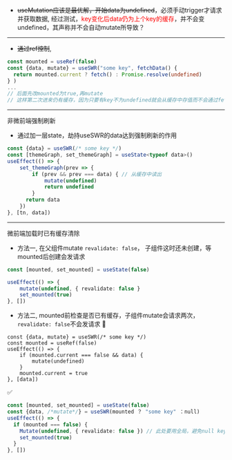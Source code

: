 - ~~useMutation应该是最优解，开始data为undefined~~，必须手动trigger才请求并获取数据,
  经过测试，<font color="#ff0000">key变化后data仍为上个key的缓存</font>，并不会变undefined，其声称并不会自动mutate所导致？

--- 
- ~~通过ref控制~~, 
```ts
const mounted = useRef(false)
const {data, mutate} = useSWR("some key", fetchData() {
  return mounted.current ? fetch() : Promise.resolve(undefined) 
} )
...
// 后面先改mounted为true,再mutate
// 这样第二次进来仍有缓存，因为只要有key不为undefined就会从缓存中存值而不会通过fetchData返回！！！
```

--- 
非微前端强制刷新
- 通过加一层state，劫持useSWR的data达到强制刷新的作用
```ts
const {data} = useSWR(/* some key */)
const [themeGraph, set_themeGraph] = useState<typeof data>()
useEffect(() => {
	set_themeGraph(prev => {
		if (prev && prev === data) { // 从缓存中读出
			mutate(undefined)
			return undefined
		}
	  return data
	})
}, [tn, data])
```

---
微前端加载时已有缓存清除
- 方法一, 在父组件mutate `revalidate: false`， 子组件这时还未创建，等mounted后创建会发请求
```ts
const [mounted, set_mounted] = useState(false)

useEffect(() => {
	mutate(undefined, { revalidate: false }
	set_mounted(true)
}, [])
```

- 方法二, mounted前检查是否已有缓存，子组件mutate会请求两次， `revalidate: false`不会发请求
  🚫
```
const {data, mutate} = useSWR(/* some key */)
const mounted = useRef(false)
useEffect(() => { 
	if (mounted.current === false && data) {
		mutate(undefined)
	}
	mounted.current = true
}, [data])
```
✅
```ts
const [mounted, set_mounted] = useState(false)
const {data, /*mutate*/} = useSWR(mounted ？ "some key" ：null)
useEffect(() => {
  if (mounted === false) {
    Mutate(undefined, { revalidate: false }) // 此处要用全局，避免null key返回的mutate
    set_mounted(true)
  }
}, [])
```